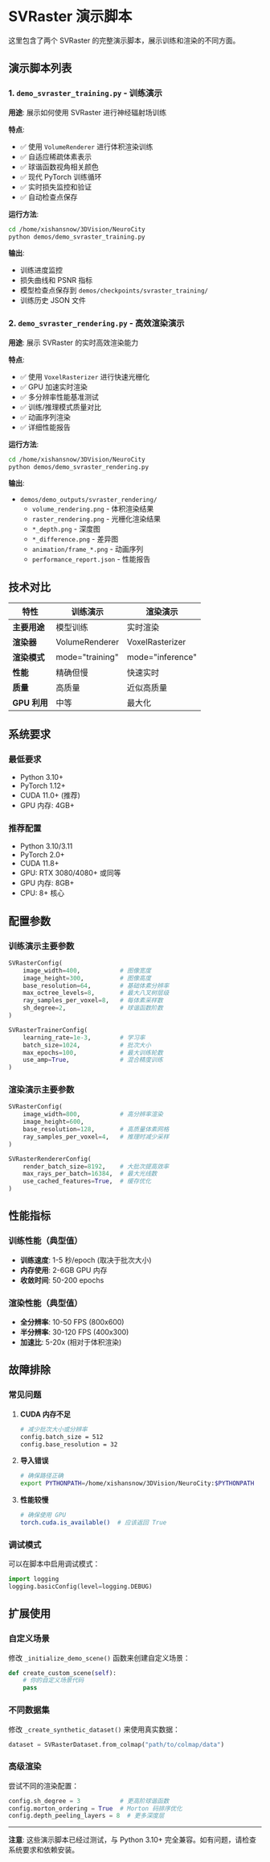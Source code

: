 # SVRaster 演示脚本

这里包含了两个 SVRaster 的完整演示脚本，展示训练和渲染的不同方面。

## 演示脚本列表

### 1. `demo_svraster_training.py` - 训练演示

**用途**: 展示如何使用 SVRaster 进行神经辐射场训练

**特点**:
- ✅ 使用 `VolumeRenderer` 进行体积渲染训练
- ✅ 自适应稀疏体素表示
- ✅ 球谐函数视角相关颜色
- ✅ 现代 PyTorch 训练循环
- ✅ 实时损失监控和验证
- ✅ 自动检查点保存

**运行方法**:
```bash
cd /home/xishansnow/3DVision/NeuroCity
python demos/demo_svraster_training.py
```

**输出**:
- 训练进度监控
- 损失曲线和 PSNR 指标
- 模型检查点保存到 `demos/checkpoints/svraster_training/`
- 训练历史 JSON 文件

### 2. `demo_svraster_rendering.py` - 高效渲染演示

**用途**: 展示 SVRaster 的实时高效渲染能力

**特点**:
- ✅ 使用 `VoxelRasterizer` 进行快速光栅化
- ✅ GPU 加速实时渲染
- ✅ 多分辨率性能基准测试
- ✅ 训练/推理模式质量对比
- ✅ 动画序列渲染
- ✅ 详细性能报告

**运行方法**:
```bash
cd /home/xishansnow/3DVision/NeuroCity
python demos/demo_svraster_rendering.py
```

**输出**:
- `demos/demo_outputs/svraster_rendering/`
  - `volume_rendering.png` - 体积渲染结果
  - `raster_rendering.png` - 光栅化渲染结果
  - `*_depth.png` - 深度图
  - `*_difference.png` - 差异图
  - `animation/frame_*.png` - 动画序列
  - `performance_report.json` - 性能报告

## 技术对比

| 特性 | 训练演示 | 渲染演示 |
|------|----------|----------|
| **主要用途** | 模型训练 | 实时渲染 |
| **渲染器** | VolumeRenderer | VoxelRasterizer |
| **渲染模式** | mode="training" | mode="inference" |
| **性能** | 精确但慢 | 快速实时 |
| **质量** | 高质量 | 近似高质量 |
| **GPU 利用** | 中等 | 最大化 |

## 系统要求

### 最低要求
- Python 3.10+
- PyTorch 1.12+
- CUDA 11.0+ (推荐)
- GPU 内存: 4GB+

### 推荐配置
- Python 3.10/3.11
- PyTorch 2.0+
- CUDA 11.8+
- GPU: RTX 3080/4080+ 或同等 
- GPU 内存: 8GB+
- CPU: 8+ 核心

## 配置参数

### 训练演示主要参数

```python
SVRasterConfig(
    image_width=400,           # 图像宽度
    image_height=300,          # 图像高度
    base_resolution=64,        # 基础体素分辨率
    max_octree_levels=8,       # 最大八叉树层级
    ray_samples_per_voxel=8,   # 每体素采样数
    sh_degree=2,               # 球谐函数阶数
)

SVRasterTrainerConfig(
    learning_rate=1e-3,        # 学习率
    batch_size=1024,           # 批次大小
    max_epochs=100,            # 最大训练轮数
    use_amp=True,              # 混合精度训练
)
```

### 渲染演示主要参数

```python
SVRasterConfig(
    image_width=800,           # 高分辨率渲染
    image_height=600,
    base_resolution=128,       # 高质量体素网格
    ray_samples_per_voxel=4,   # 推理时减少采样
)

SVRasterRendererConfig(
    render_batch_size=8192,    # 大批次提高效率
    max_rays_per_batch=16384,  # 最大光线数
    use_cached_features=True,  # 缓存优化
)
```

## 性能指标

### 训练性能（典型值）
- **训练速度**: 1-5 秒/epoch (取决于批次大小)
- **内存使用**: 2-6GB GPU 内存
- **收敛时间**: 50-200 epochs

### 渲染性能（典型值）
- **全分辨率**: 10-50 FPS (800x600)
- **半分辨率**: 30-120 FPS (400x300)
- **加速比**: 5-20x (相对于体积渲染)

## 故障排除

### 常见问题

1. **CUDA 内存不足**
   ```bash
   # 减少批次大小或分辨率
   config.batch_size = 512
   config.base_resolution = 32
   ```

2. **导入错误**
   ```bash
   # 确保路径正确
   export PYTHONPATH=/home/xishansnow/3DVision/NeuroCity:$PYTHONPATH
   ```

3. **性能较慢**
   ```bash
   # 确保使用 GPU
   torch.cuda.is_available()  # 应该返回 True
   ```

### 调试模式

可以在脚本中启用调试模式：
```python
import logging
logging.basicConfig(level=logging.DEBUG)
```

## 扩展使用

### 自定义场景

修改 `_initialize_demo_scene()` 函数来创建自定义场景：

```python
def create_custom_scene(self):
    # 你的自定义场景代码
    pass
```

### 不同数据集

修改 `_create_synthetic_dataset()` 来使用真实数据：

```python
dataset = SVRasterDataset.from_colmap("path/to/colmap/data")
```

### 高级渲染

尝试不同的渲染配置：

```python
config.sh_degree = 3           # 更高阶球谐函数
config.morton_ordering = True  # Morton 码排序优化
config.depth_peeling_layers = 8  # 更多深度层
```

---

**注意**: 这些演示脚本已经过测试，与 Python 3.10+ 完全兼容。如有问题，请检查系统要求和依赖安装。
